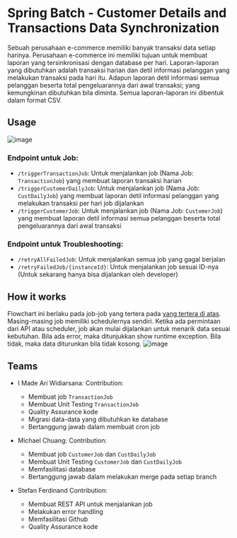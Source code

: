 # Spring Batch - Customer Details and Transactions Data Synchronization

Sebuah perusahaan e-commerce memiliki banyak transaksi data setiap harinya. Perusahaan e-commerce ini memiliki tujuan untuk membuat laporan yang tersinkronisasi dengan database per hari. Laporan-laporan yang dibutuhkan adalah transaksi harian dan detil informasi pelanggan yang melakukan transaksi pada hari itu. Adapun laporan detil informasi semua pelanggan beserta total pengeluarannya dari awal transaksi; yang kemungkinan dibutuhkan bila diminta. Semua laporan-laporan ini dibentuk dalam format CSV.

## Usage

![image](https://github.com/Stefanferdinand/batch-customer-detail/assets/40900984/24a019b0-8829-43ea-a957-e634ab0126c5)

### Endpoint untuk Job:
-  `/triggerTransactionJob`: Untuk menjalankan job (Nama Job: `TransactionJob`) yang membuat laporan transaksi harian
-  `/triggerCustomerDailyJob`: Untuk menjalankan job (Nama Job: `CustDailyJob`) yang membuat laporan detil informasi pelanggan yang melakukan transaksi per hari job dijalankan
-  `/triggerCustomerJob`: Untuk menjalankan job (Nama Job: `CustomerJob`) yang membuat laporan detil informasi semua pelanggan beserta total pengeluarannya dari awal transaksi

### Endpoint untuk Troubleshooting:
-  `/retryAllFailedJob`: Untuk menjalankan semua job yang gagal berjalan
-  `/retryFailedJob/{instanceId}`: Untuk menjalankan job sesuai ID-nya (Untuk sekarang hanya bisa dijalankan oleh developer)

## How it works

Flowchart ini berlaku pada job-job yang tertera pada [yang tertera di atas](#endpoint-untuk-job). Masing-masing job memiliki schedulernya sendiri. Ketika ada permintaan dari API atau scheduler, job akan mulai dijalankan untuk menarik data sesuai kebutuhan. Bila ada error, maka ditunjukkan show runtime exception. Bila tidak, maka data diturunkan bila tidak kosong.
![image](https://github.com/Stefanferdinand/batch-customer-detail/assets/40900984/e0320932-b431-4303-ac95-8628736433f6)

## Teams
- I Made Ari Widiarsana:
  Contribution:
  - Membuat job `TransactionJob`
  - Membuat Unit Testing `TransactionJob`
  - Quality Assurance kode
  - Migrasi data-data yang dibutuhkan ke database
  - Bertanggung jawab dalam membuat cron job

- Michael Chuang:
  Contribution:
  - Membuat job `CustomerJob` dan `CustDailyJob`
  - Membuat Unit Testing `CustomerJob` dan `CustDailyJob`
  - Memfasilitasi database
  - Bertanggung jawab dalam melakukan merge pada setiap branch

- Stefan Ferdinand
  Contribution:
  - Membuat REST API untuk menjalankan job
  - Melakukan error handling
  - Memfasilitasi Github
  - Quality Assurance kode
